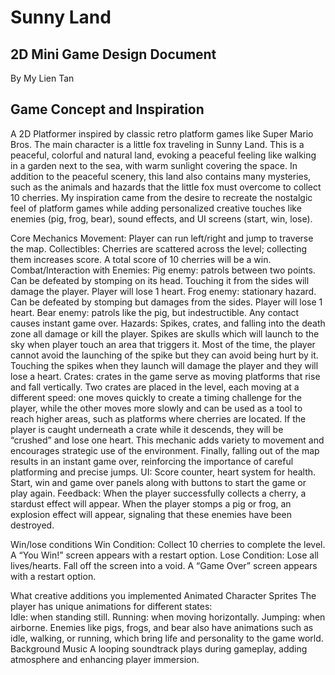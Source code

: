 # Sunny Land
## 2D Mini Game Design Document
By My Lien Tan

## Game Concept and Inspiration

A 2D Platformer inspired by classic retro platform games like Super Mario Bros. The main character is a little fox traveling in Sunny Land. This is a peaceful, colorful and natural land, evoking a peaceful feeling like walking in a garden next to the sea, with warm sunlight covering the space. In addition to the peaceful scenery, this land also contains many mysteries, such as the animals and hazards that the little fox must overcome to collect 10 cherries. My inspiration came from the desire to recreate the nostalgic feel of platform games while adding personalized creative touches like enemies (pig, frog, bear), sound effects, and UI screens (start, win, lose).

Core Mechanics
Movement: 
Player can run left/right and jump to traverse the map.
Collectibles: 
Cherries are scattered across the level; collecting them increases score. A total score of 10 cherries will be a win.
Combat/Interaction with Enemies:
Pig enemy: patrols between two points. Can be defeated by stomping on its head. Touching it from the sides will damage the player. Player will lose 1 heart.
Frog enemy: stationary hazard. Can be defeated by stomping but damages from the sides. Player will lose 1 heart.
Bear enemy: patrols like the pig, but indestructible. Any contact causes instant game over.
Hazards: Spikes, crates, and falling into the death zone all damage or kill the player.
Spikes are skulls which will launch to the sky when player touch an area that triggers it. Most of the time, the player cannot avoid the launching of the spike but they can avoid being hurt by it. Touching the spikes when they launch will damage the player and they will lose a heart.
Crates: crates in the game serve as moving platforms that rise and fall vertically. Two crates are placed in the level, each moving at a different speed: one moves quickly to create a timing challenge for the player, while the other moves more slowly and can be used as a tool to reach higher areas, such as platforms where cherries are located. If the player is caught underneath a crate while it descends, they will be “crushed” and lose one heart. This mechanic adds variety to movement and encourages strategic use of the environment. Finally, falling out of the map results in an instant game over, reinforcing the importance of careful platforming and precise jumps.
UI: 
Score counter, heart system for health. Start, win and game over panels along with buttons to start the game or play again.
Feedback: 
When the player successfully collects a cherry, a stardust effect will appear. When the player stomps a pig or frog, an explosion effect will appear, signaling that these enemies have been destroyed.

Win/lose conditions 
Win Condition:
Collect 10 cherries to complete the level. 
A “You Win!” screen appears with a restart option.
Lose Condition:
Lose all lives/hearts.
Fall off the screen into a void.
A “Game Over” screen appears with a restart option.

What creative additions you implemented
Animated Character Sprites
The player has unique animations for different states:  
Idle: when standing still.
Running: when moving horizontally.
Jumping: when airborne.
Enemies like pigs, frogs, and bear also have animations such as idle, walking, or running, which bring life and personality to the game world. 
Background Music
A looping soundtrack plays during gameplay, adding atmosphere and enhancing player immersion.
